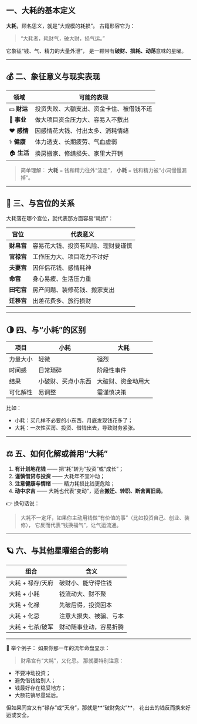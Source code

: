 ## 一、大耗的基本定义

**大耗**，顾名思义，就是“大规模的耗损”。
 古籍形容它为：

> “大耗者，耗财气，破大财，损气运。”

它象征“钱、气、精力的大量外泄”，
 是一颗带有**破财、损耗、动荡**意味的星曜。

------

## 💰 二、象征意义与现实表现

| 领域       | 可能的表现                               |
| ---------- | ---------------------------------------- |
| 💵 **财运** | 投资失败、大额支出、资金卡住、被借钱不还 |
| 💼 **事业** | 做大项目资金压力大、容易入不敷出         |
| ❤️ **感情** | 因感情花大钱、付出太多、消耗情绪         |
| ⚕️ **健康** | 体力透支、长期疲劳、气血虚弱             |
| 🏠 **生活** | 换房搬家、修缮损失、家里大开销           |

> 简单理解：
>  **大耗** = 钱和精力往外“流走”，
>  **小耗** = 钱和精力被“小洞慢慢漏掉”。

------

## 🔮 三、与宫位的关系

大耗落在哪个宫位，就代表那方面容易“耗损”：

| 宫位       | 代表意义                           |
| ---------- | ---------------------------------- |
| **财帛宫** | 容易花大钱、投资有风险、理财要谨慎 |
| **官禄宫** | 工作压力大、项目吃力不讨好         |
| **夫妻宫** | 因伴侣花钱、感情耗神               |
| **命宫**   | 身心易疲、生活压力重               |
| **田宅宫** | 房产问题、装修花钱、搬家支出       |
| **迁移宫** | 出差花费多、旅行损财               |

------

## 🌗 四、与“小耗”的区别

| 项目     | 小耗               | 大耗               |
| -------- | ------------------ | ------------------ |
| 力量大小 | 轻微               | 强烈               |
| 时间感   | 日常琐碎           | 阶段性事件         |
| 结果     | 小破财、买点小东西 | 大破财、资金动用大 |
| 可化解性 | 易调整             | 需谨慎决策         |

比如：

- 小耗：买几样不必要的小东西，月底发现钱花多了；
- 大耗：一次性买房、投资、借钱出去，导致财务紧张。

------

## ⚖️ 五、如何化解或善用“大耗”

1. **有计划地花钱** —— 把“耗”转为“投资”或“成长”；
2. **谨慎借贷与投资** —— 大耗年不宜冲动；
3. **注意健康与情绪** —— 精力耗损比钱更危险；
4. **动中求吉** —— 大耗也代表“变动”，适合**搬迁、转职、断舍离旧局**。

👉 换句话说：

> 大耗不一定坏，如果你主动用钱做“有价值的事”（比如投资自己、创业、装修），
>  它反而代表“钱换福气”，让气运流通。

------

## 🪐 六、与其他星曜组合的影响

| 组合             | 含义                   |
| ---------------- | ---------------------- |
| 大耗 + 禄存/天府 | 破财小、能守得住钱     |
| 大耗 + 小耗      | 钱流动大、财不聚       |
| 大耗 + 化禄      | 先破后得，投资回本     |
| 大耗 + 化忌      | 注意大损失、被骗、亏本 |
| 大耗 + 七杀/破军 | 财动随事业动，容易折腾 |

------

📘 举个例子：
 如果你那一年的流年命盘显示：

> 财帛宫有“大耗”，又化忌。
>  那就要特别注意：

- 不要冲动投资；
- 避免借钱给别人；
- 钱最好存在稳妥地方；
- 大额花销尽量延后。

但如果同宫又有“禄存”或“天府”，那就是**“破财免灾”**，
 花出去的钱反而换来好运或安全。